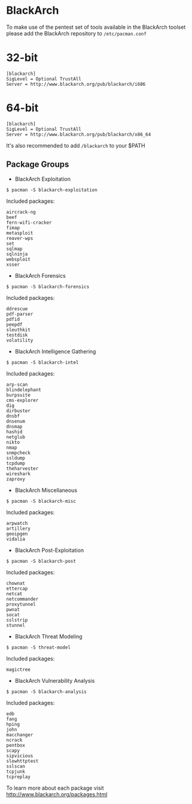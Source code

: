 BlackArch
=========

To make use of the pentest set of tools available in the BlackArch toolset please add the BlackArch repository to `/etc/pacman.conf`

# 32-bit

```
[blackarch]
SigLevel = Optional TrustAll
Server = http://www.blackarch.org/pub/blackarch/i686
```

# 64-bit
```
[blackarch]
SigLevel = Optional TrustAll
Server = http://www.blackarch.org/pub/blackarch/x86_64
```

It's also recommended to add `/blackarch` to your $PATH

Package Groups
--------------
- BlackArch Exploitation
```
$ pacman -S blackarch-exploitation
```
Included packages:
```
aircrack-ng
beef
fern-wifi-cracker
fimap
metasploit
reaver-wps
set
sqlmap
sqlninja
websploit
xsser
```
- BlackArch Forensics
```
$ pacman -S blackarch-forensics
```
Included packages:
```
ddrescue
pdf-parser
pdfid
peepdf
sleuthkit
testdisk
volatility
```
- BlackArch Intelligence Gathering
```
$ pacman -S blackarch-intel
```
Included packages:
```
arp-scan
blindelephant
burpsuite
cms-explorer
dig
dirbuster
dnsbf
dnsenum
dnsmap
hashid
netglub
nikto
nmap
snmpcheck
ssldump
tcpdump
theharvester
wireshark
zaproxy
```
- BlackArch Miscellaneous
```
$ pacman -S blackarch-misc
```
Included packages:
```
arpwatch
artillery
geoipgen
vidalia
```
- BlackArch Post-Exploitation
```
$ pacman -S blackarch-post
```
Included packages:
```
chownat
ettercap
netcat
netcommander
proxytunnel
pwnat
socat
sslstrip
stunnel
```
- BlackArch Threat Modeling
```
$ pacman -S threat-model
```
Included packages:
```
magictree
```
- BlackArch Vulnerability Analysis
```
$ pacman -S blackarch-analysis
```
Included packages:
```
edb
fang
hping
john
macchanger
ncrack
pentbox
scapy
sipvicious
slowhttptest
sslscan
tcpjunk
tcpreplay
```

To learn more about each package visit http://www.blackarch.org/packages.html
